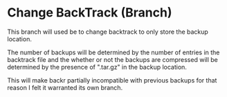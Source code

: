 # Change BackTrack (Branch)

This branch will used be to change backtrack to only store the backup
location.

The number of backups will be determined by the number of entries in the
backtrack file and the whether or not the backups are compressed will be
determined by the presence of ".tar.gz" in the backup location.

This will make backr partially incompatible with previous backups for
that reason I felt it warranted its own branch.
